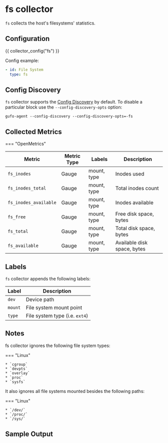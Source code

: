 # fs collector

`fs` collects the host's filesystems' statistics.

## Configuration

{{ collector_config("fs") }}

Config example:

``` yaml
- id: File System
  type: fs
```
## Config Discovery

`fs` collector supports the [Config Discovery](../config_discovery.md) by default.
To disable a particular block use the `--config-discovery-opts` option:

``` shell
gufo-agent --config-discovery --config-discovery-opts=-fs
```

## Collected Metrics

=== "OpenMetrics"

  | Metric                | Metric Type | Labels      | Description                 |
  | --------------------- | ----------- | ----------- | --------------------------- |
  | `fs_inodes`           | Gauge       | mount, type | Inodes used                 |
  | `fs_inodes_total`     | Gauge       | mount, type | Total inodes count          |
  | `fs_inodes_available` | Gauge       | mount, type | Inodes available            |
  | `fs_free`             | Gauge       | mount, type | Free disk space, bytes      |
  | `fs_total`            | Gauge       | mount, type | Total disk space, bytes     |
  | `fs_available`        | Gauge       | mount, type | Available disk space, bytes |

## Labels

`fs` collector appends the following labels:

| Label   | Description                    |
| ------- | ------------------------------ |
| `dev`   | Device path                    |
| `mount` | File system mount point        |
| `type`  | File system type (i.e. `ext4`) |

## Notes

fs collector ignores the following file system types:

=== "Linux"

    * `cgroup`
    * `devpts`
    * `overlay`
    * `proc`
    * `sysfs`

It also ignores all file systems mounted besides the following paths:

=== "Linux"

    * `/dev/`
    * `/proc/`
    * `/sys/`

## Sample Output